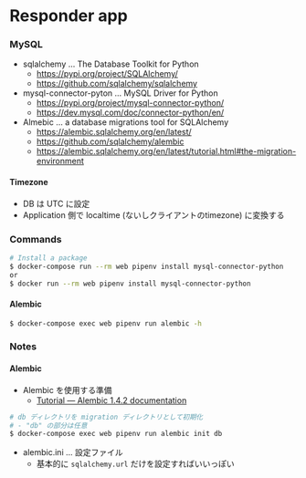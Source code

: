Responder app
=============

### MySQL
- sqlalchemy ... The Database Toolkit for Python
  - https://pypi.org/project/SQLAlchemy/
  - https://github.com/sqlalchemy/sqlalchemy
- mysql-connector-pyton ... MySQL Driver for Python
  - https://pypi.org/project/mysql-connector-python/
  - https://dev.mysql.com/doc/connector-python/en/
- Almebic ... a database migrations tool for SQLAlchemy
  - https://alembic.sqlalchemy.org/en/latest/
  - https://github.com/sqlalchemy/alembic
  - https://alembic.sqlalchemy.org/en/latest/tutorial.html#the-migration-environment

#### Timezone
- DB は UTC に設定
- Application 側で localtime (ないしクライアントのtimezone) に変換する


### Commands
```sh
# Install a package
$ docker-compose run --rm web pipenv install mysql-connector-python
or
$ docker run --rm web pipenv install mysql-connector-python
```

#### Alembic
```sh
$ docker-compose exec web pipenv run alembic -h
```


### Notes
#### Alembic
- Alembic を使用する準備
  - [Tutorial — Alembic 1\.4\.2 documentation](https://alembic.sqlalchemy.org/en/latest/tutorial.html)

```sh
# db ディレクトリを migration ディレクトリとして初期化
# - "db" の部分は任意
$ docker-compose exec web pipenv run alembic init db
```

- alembic.ini ... 設定ファイル
  - 基本的に `sqlalchemy.url` だけを設定すればいいっぽい

